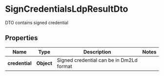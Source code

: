 # SignCredentialsLdpResultDto

DTO contains signed credential

## Properties

| Name           | Type       | Description                              | Notes |
| -------------- | ---------- | ---------------------------------------- | ----- |
| **credential** | **Object** | Signed credential can be in Dm2Ld format |       |
